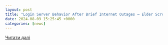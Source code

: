 ```yaml
---
layout: post
title: "Login Server Behavior After Brief Internet Outages — Elder Scrolls Online"
date: 2024-08-09 15:25:45 +0000
categories: [news]
---
```


[Читати далі](https://forums.elderscrollsonline.com/en/discussion/663703/login-server-behavior-after-brief-internet-outages)
